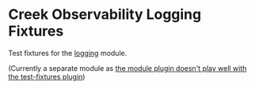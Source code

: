 # Creek Observability Logging Fixtures

Test fixtures for the [logging](../logging) module.  

(Currently a separate module as [the module plugin doesn't play well with the test-fixtures plugin](https://github.com/java9-modularity/gradle-modules-plugin/issues/140))
